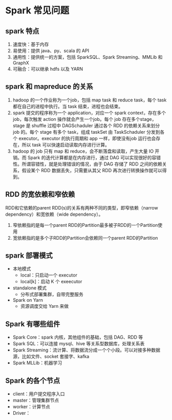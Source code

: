 # Spark 常见问题

## spark 特点
1. 速度快：基于内存
2. 易使用：提供 java、py、scala 的 API
3. 通用性：提供统一的方案，包括 SparkSQL、Spark Streaming、MMLib 和 GraphX
4. 可融合：可以继承 hdfs 以及 YARN

## spark 和 mapreduce 的关系
1. hadoop 的一个作业称为一个job，包括 map task 和 reduce task，每个 task 都在自己的进程中执行。当 task 结束，进程也会结束。
2. spark 提交的程序称为一个 application，对应一个 spark context，存在多个 job，每次触发 action 操作就会产生一个job。每个 job 存在多个stage，stage 是 shuffle 过程中 DAGSchaduler 通过各个 RDD 的依赖关系来划分 job 的。每个 stage 有多个 task，组成 taskSet 由 TaskSchaduler 分发到各个 executor。executor 的执行周期和 app 一样，即使没有job 运行也会存在，所以 task 可以快速启动读取内存进行计算。
3. hadoop 的 job 只有 map 和 reduce，会不断落盘和读取，产生大量 IO 开销。而 Spark 的迭代计算都是在内存进行，通过 DAG 可以实现很好的容错性。所谓容错性，就是处理错误的情况，由于 DAG 存储了 RDD 之间的依赖关系，假设某个 RDD 数据丢失，只需要从其父 RDD 再次进行转换操作就可以得到。

## RDD 的宽依赖和窄依赖
RDD和它依赖的parent RDD(s)的关系有两种不同的类型，即窄依赖（narrow dependency）和宽依赖（wide dependency）。
1. 窄依赖指的是每一个parent RDD的Partition最多被子RDD的一个Partition使用
2. 宽依赖指的是多个子RDD的Partition会依赖同一个parent RDD的Partition

## spark 部署模式
* 本地模式
    * local：只启动一个 executor
    * local[k]：启动 K 个 exeecutor
* standalone 模式
    * 分布式部署集群，自带完整服务
* Spark on Yarn 
    * 资源调度交给 Yarn 来做

## Spark 有哪些组件
* Spark Core：spark 内核，其他组件的基础，包括 DAG、RDD 等
* Spark SQL：可以连接 mysql、hive 等关系型数据库，处理关系表
* Spark Streaming：流计算、将数据流分成一个个小段。可以对接多种数据源，比如文件、socket 套接字、kafka 
* Spark MLLib：机器学习

## Spark 的各个节点
* client：用户提交程序入口
* master：管理集群节点
* worker：计算节点
* Driver：